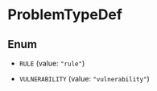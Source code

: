 

# ProblemTypeDef

## Enum


* `RULE` (value: `"rule"`)

* `VULNERABILITY` (value: `"vulnerability"`)



